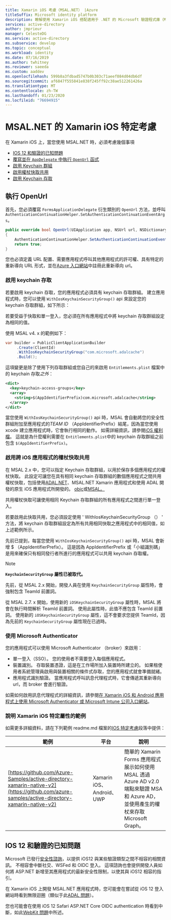 ```yaml
---
title: Xamarin iOS 考慮（MSAL.NET） |Azure
titleSuffix: Microsoft identity platform
description: 瞭解使用 Xamarin iOS 搭配適用于 .NET 的 Microsoft 驗證程式庫（MSAL.NET）時的特定考慮。
services: active-directory
author: jmprieur
manager: CelesteDG
ms.service: active-directory
ms.subservice: develop
ms.topic: conceptual
ms.workload: identity
ms.date: 07/16/2019
ms.author: twhitney
ms.reviewer: saeeda
ms.custom: aaddev
ms.openlocfilehash: 599b8a3fdbad5747b0b303c71aeef084d04db6df
ms.sourcegitcommit: af6847f555841e838f245ff92c38ae512261426a
ms.translationtype: MT
ms.contentlocale: zh-TW
ms.lasthandoff: 01/23/2020
ms.locfileid: "76694915"
---
```

# <a name="xamarin-ios-specific-considerations-with-msalnet"></a>MSAL.NET 的 Xamarin iOS 特定考慮
在 Xamarin iOS 上，當您使用 MSAL.NET 時，必須考慮幾個事項

- [IOS 12 和驗證的已知問題](#known-issues-with-ios-12-and-authentication)
- [覆寫並在 `AppDelegate` 中執行 `OpenUrl` 函式](#implement-openurl)
- [啟用 Keychain 群組](#enable-keychain-access)
- [啟用權杖快取共用](#enable-token-cache-sharing-across-ios-applications)
- [啟用 Keychain 存取](#enable-keychain-access)

## <a name="implement-openurl"></a>執行 OpenUrl

首先，您必須覆寫 `FormsApplicationDelegate` 衍生類別的 `OpenUrl` 方法，並呼叫 `AuthenticationContinuationHelper.SetAuthenticationContinuationEventArgs`。

```csharp
public override bool OpenUrl(UIApplication app, NSUrl url, NSDictionary options)
{
    AuthenticationContinuationHelper.SetAuthenticationContinuationEventArgs(url);
    return true;
}
```

您也必須定義 URL 配置、需要應用程式呼叫其他應用程式的許可權、具有特定的重新導向 URL 形式，並在[Azure 入口網站](https://portal.azure.com)中註冊此重新導向 url。

### <a name="enable-keychain-access"></a>啟用 keychain 存取

若要啟用 keychain 存取，您的應用程式必須具有 keychain 存取群組。
建立應用程式時，您可以使用 `WithIosKeychainSecurityGroup()` api 來設定您的 keychain 存取群組，如下所示：

若要受益于快取和單一登入，您必須在所有應用程式中將 keychain 存取群組設定為相同的值。

使用 MSAL v4. x 的範例如下：
```csharp
var builder = PublicClientApplicationBuilder
     .Create(ClientId)
     .WithIosKeychainSecurityGroup("com.microsoft.adalcache")
     .Build();
```

這項變更是除了使用下列存取群組或您自己的來啟用 `Entitlements.plist` 檔案中的 keychain 存取*之外*：

```xml
<dict>
  <key>keychain-access-groups</key>
  <array>
    <string>$(AppIdentifierPrefix)com.microsoft.adalcache</string>
  </array>
</dict>
```

當您使用 `WithIosKeychainSecurityGroup()` api 時，MSAL 會自動將您的安全性群組附加至應用程式的*TEAM ID* （AppIdentifierPrefix）結尾，因為當您使用 xcode 建立應用程式時，它會執行相同的動作。 如需詳細資訊，請參閱[iOS 權利檔](https://developer.apple.com/documentation/security/keychain_services/keychain_items/sharing_access_to_keychain_items_among_a_collection_of_apps)。 這就是為什麼權利需要在 `Entitlements.plist`中的 keychain 存取群組之前包含 `$(AppIdentifierPrefix)`。

### <a name="enable-token-cache-sharing-across-ios-applications"></a>啟用跨 iOS 應用程式的權杖快取共用

在 MSAL 2.x 中，您可以指定 Keychain 存取群組，以用於保存多個應用程式的權杖快取。 此設定可讓您在具有相同 keychain 存取群組的數個應用程式之間共用權杖快取，包括使用[ADAL.NET](https://aka.ms/adal-net)、MSAL.NET Xamarin 應用程式和使用 ADAL 開發的原生 iOS 應用程式所開發的。 [objc](https://github.com/AzureAD/azure-activedirectory-library-for-objc)或[MSAL。](https://github.com/AzureAD/microsoft-authentication-library-for-objc)

共用權杖快取可讓使用相同 Keychain 存取群組的所有應用程式之間進行單一登入。

若要啟用此快取共用，您必須設定使用 ' WithIosKeychainSecurityGroup （） ' 方法，將 keychain 存取群組設定為所有共用相同快取之應用程式中的相同值，如上述範例所示。

先前已提到，每當您使用 `WithIosKeychainSecurityGroup()` api 時，MSAL 會新增 $ （AppIdentifierPrefix）。 這是因為 AppIdentifierPrefix 或「小組識別碼」是用來確保只有相同發行者所進行的應用程式可以共用 keychain 存取權。

> [!NOTE]
> **`KeychainSecurityGroup` 屬性已被取代。**
> 
> 先前，從 MSAL 2.x 開始，開發人員在使用 `KeychainSecurityGroup` 屬性時，會強制包含 TeamId 前置詞。
>
>  從 MSAL 2.7. x 開始，使用新的 `iOSKeychainSecurityGroup` 屬性時，MSAL 將會在執行時間解析 TeamId 前置詞。 使用此屬性時，此值不應包含 TeamId 前置詞。
>  使用新的 `iOSKeychainSecurityGroup` 屬性，這不會要求您提供 TeamId，因為先前的 `KeychainSecurityGroup` 屬性現在已過時。

### <a name="use-microsoft-authenticator"></a>使用 Microsoft Authenticator

您的應用程式可以使用 Microsoft Authenticator （broker）來啟用：

- 單一登入（SSO）。 您的使用者不需要登入每個應用程式。
- 裝置識別。 存取裝置憑證，這是在工作場所加入裝置時所建立的。 如果租使用者系統管理員啟用與裝置相關的條件式存取，您的應用程式就會準備就緒。
- 應用程式識別驗證。 當應用程式呼叫訊息代理程式時，它會傳遞其重新導向 url，而 broker 會進行驗證。

如需如何啟用訊息代理程式的詳細資訊，請參閱[在 Xamarin iOS 和 Android 應用程式上使用 Microsoft Authenticator 或 Microsoft Intune 公司入口網站](msal-net-use-brokers-with-xamarin-apps.md)。

### <a name="sample-illustrating-xamarin-ios-specific-properties"></a>說明 Xamarin iOS 特定屬性的範例

如需更多詳細資料，請在下列範例 readme.md 檔案的[IOS 特定考慮](https://github.com/azure-samples/active-directory-xamarin-native-v2#ios-specific-considerations)段落中提供：

範例 | 平台 | 說明
------ | -------- | -----------
[https://github.com/Azure-Samples/active-directory-xamarin-native-v2](https://github.com/azure-samples/active-directory-xamarin-native-v2) | Xamarin iOS、Android、UWP | 簡單的 Xamarin Forms 應用程式展示如何使用 MSAL 透過 Azure AD v2.0 端點來驗證 MSA 和 Azure AD，並使用產生的權杖來存取 Microsoft Graph。

<!--- https://github.com/Azure-Samples/active-directory-xamarin-native-v2/blob/master/ReadmeFiles/Topology.png -->

## <a name="known-issues-with-ios-12-and-authentication"></a>IOS 12 和驗證的已知問題
Microsoft 已發行[安全性諮詢](https://github.com/aspnet/AspNetCore/issues/4647)，以提供 iOS12 與某些驗證類型之間不相容的相關資訊。 不相容會中斷社交、WSFed 和 OIDC 登入。 這項諮詢也會提供開發人員如何將 ASP.NET 新增至其應用程式的最新安全性限制，以使其與 iOS12 相容的指引。  

在 Xamarin iOS 上開發 MSAL.NET 應用程式時，您可能會在嘗試從 iOS 12 登入網站時看到無限迴圈（類似于此[ADAL 問題](https://github.com/AzureAD/azure-activedirectory-library-for-dotnet/issues/1329)）。 

您也可能會在使用 iOS 12 Safari ASP.NET Core OIDC authentication 時看到中斷，如此[WebKit 問題](https://bugs.webkit.org/show_bug.cgi?id=188165)中所述。
